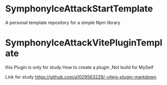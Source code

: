 # SymphonyIceAttackStartTemplate
A personal template repository for a simple Npm library
# SymphonyIceAttackVitePluginTemplate
this Plugin is only for study How to create a plugin ,Not build for MySelf

Link for study https://github.com/a1029563229/-vitejs-plugin-markdown